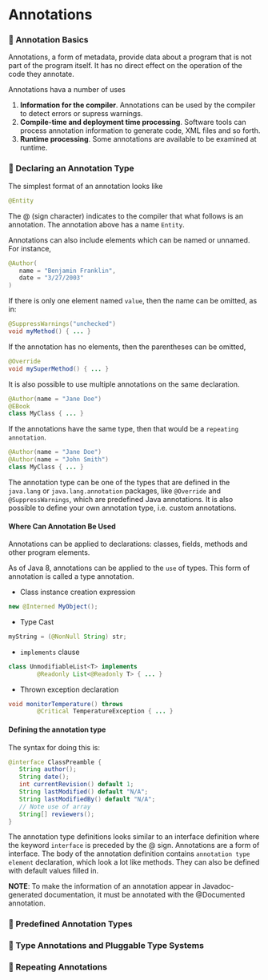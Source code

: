 # Annotations

### 📌 Annotation Basics
Annotations, a form of metadata, provide data about a program that is not part of the program itself. It has no direct effect on the operation of the code they annotate.

Annotations hava a number of uses
1. **Information for the compiler**. Annotations can be used by the compiler to detect errors or supress warnings.
2. **Compile-time and deployment time processing**. Software tools can process annotation information to generate code, XML files and so forth.
3. **Runtime processing**. Some annotations are available to be examined at runtime.

### 📌 Declaring an Annotation Type
The simplest format of an annotation looks like
```java
@Entity
```

The @ (sign character) indicates to the compiler that what follows is an annotation. The annotation above has a name `Entity`.

Annotations can also include elements which can be named or unnamed. For instance,
```java
@Author(
   name = "Benjamin Franklin",
   date = "3/27/2003"
)
```
If there is only one element named `value`, then the name can be omitted, as in: 
```java
@SuppressWarnings("unchecked")
void myMethod() { ... }
```

If the annotation has no elements, then the parentheses can be omitted,
```java
@Override
void mySuperMethod() { ... }
```
It is also possible to use multiple annotations on the same declaration.
```java
@Author(name = "Jane Doe")
@EBook
class MyClass { ... }
```
If the annotations have the same type, then that would be a `repeating annotation`.
```java
@Author(name = "Jane Doe")
@Author(name = "John Smith")
class MyClass { ... }
```

The annotation type can be one of the types that are defined in the `java.lang` or `java.lang.annotation` packages, like `@Override` and `@SuppressWarnings`, which are predefined Java annotations. It is also possible to define your own annotation type, i.e. custom annotations.

#### Where Can Annotation Be Used
Annotations can be applied to declarations: classes, fields, methods and other program elements. 

As of Java 8, annotations can be applied to the `use` of types. This form of annotation is called a type annotation.

* Class instance creation expression
```java
new @Interned MyObject();
```
* Type Cast
```java
myString = (@NonNull String) str;
```
* `implements` clause
```java
class UnmodifiableList<T> implements
        @Readonly List<@Readonly T> { ... }
```
* Thrown exception declaration
```java
void monitorTemperature() throws
        @Critical TemperatureException { ... }
```

#### Defining the annotation type
The syntax for doing this is:
```java
@interface ClassPreamble {
   String author();
   String date();
   int currentRevision() default 1;
   String lastModified() default "N/A";
   String lastModifiedBy() default "N/A";
   // Note use of array
   String[] reviewers();
}
```
The annotation type definitions looks similar to an interface definition where the keyword `interface` is preceded by the @ sign. Annotations are a form of interface. The body of the annotation definition contains `annotation type element` declaration, which look a lot like methods. They can also be defined with default values filled in.

**NOTE**: To make the information of an annotation appear in Javadoc-generated documentation, it must be annotated with the @Documented annotation.


### 📌 Predefined Annotation Types
### 📌 Type Annotations and Pluggable Type Systems
### 📌 Repeating Annotations
